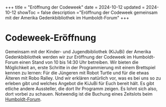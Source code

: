 +++
title = "Eröffnung der Codeweek"
date = 2024-10-12
updated = 2024-10-12
showToc = false
description ="Eröffnung der Codeweek gemeinsam mit der Amerika Gedenkbibliothek im Humboldt-Forum"
+++

<script lang="ts">
    import Figure from "$lib/components/Figure.svelte";
</script>

# Codeweek-Eröffnung

Gemeinsam mit der Kinder- und Jugendbibliothek (KiJuBi) der Amerika Gedenkbibliothek werden wir zur Eröffnung der Codeweek im Humboldt-Forum einen Stand von 10 bis 14:30 Uhr betreiben. Wir bieten die Möglichkeit an, erste Schritte in der Programmierung mit einem Brettspiel kennen zu lernen: Für die Jüngeren mit Robot Turtle und für die etwas Älteren mit Robo Ralley. Und wir erklären natürlich vor, was es bei uns so zu erleben gibt und welches Angebot die KiJuBi für Euch bereit hält. Es gibt etliche andere Aussteller, die dort Ihr Programm zeigen. Es lohnt sich also, dort vorbei zu schauen. Notwendig ist die Buchung eines Zeitslots beim [Humboldt-Forum](https://www.humboldtforum.org/de/programm/).
